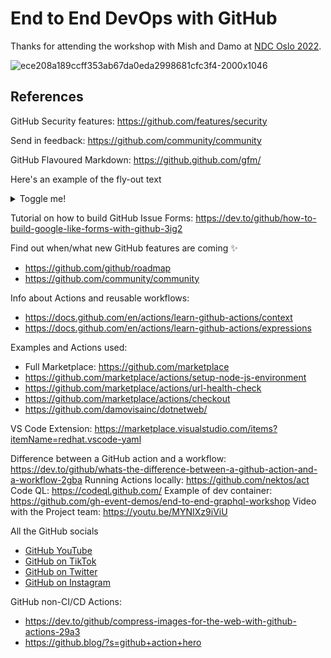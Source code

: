 # End to End DevOps with GitHub

Thanks for attending the workshop with Mish and Damo at [NDC Oslo 2022](https://ndcoslo.com/).

![ece208a189ccff353ab67da0eda2998681cfc3f4-2000x1046](https://user-images.githubusercontent.com/36594527/195224309-974bc6a4-4bd9-4c7b-b355-a1d708a19209.png)

## References

GitHub Security features: https://github.com/features/security

Send in feedback: https://github.com/community/community

GitHub Flavoured Markdown:
https://github.github.com/gfm/

Here's an example of the fly-out text
<details><summary>Toggle me!</summary>Peek a boo!</details>

Tutorial on how to build GitHub Issue Forms: https://dev.to/github/how-to-build-google-like-forms-with-github-3ig2

Find out when/what new GitHub features are coming ✨
- https://github.com/github/roadmap
- https://github.com/community/community

Info about Actions and reusable workflows:
- https://docs.github.com/en/actions/learn-github-actions/context
- https://docs.github.com/en/actions/learn-github-actions/expressions

Examples and Actions used:
- Full Marketplace: https://github.com/marketplace
- https://github.com/marketplace/actions/setup-node-js-environment
- https://github.com/marketplace/actions/url-health-check
- https://github.com/marketplace/actions/checkout
- https://github.com/damovisainc/dotnetweb/

VS Code Extension:
https://marketplace.visualstudio.com/items?itemName=redhat.vscode-yaml

Difference between a GitHub action and a workflow: https://dev.to/github/whats-the-difference-between-a-github-action-and-a-workflow-2gba
Running Actions locally: https://github.com/nektos/act
Code QL: https://codeql.github.com/
Example of dev container: https://github.com/gh-event-demos/end-to-end-graphql-workshop
Video with the Project team: https://youtu.be/MYNIXz9iViU

All the GitHub socials
- [GitHub YouTube](https://youtube.com/c/github)
- [GitHub on TikTok](https://tiktok.com/github)
- [GitHub on Twitter](https://twitter.com/github)
- [GitHub on Instagram](https://instagram.com/github)

GitHub non-CI/CD Actions:
- https://dev.to/github/compress-images-for-the-web-with-github-actions-29a3
- https://github.blog/?s=github+action+hero
